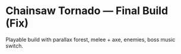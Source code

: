# Chainsaw Tornado — Final Build (Fix)
Playable build with parallax forest, melee + axe, enemies, boss music switch.
